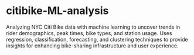 # citibike-ML-analysis
Analyzing NYC Citi Bike data with machine learning to uncover trends in rider demographics, peak times, bike types, and station usage. Uses regression, classification, forecasting, and clustering techniques to provide insights for enhancing bike-sharing infrastructure and user experience.
